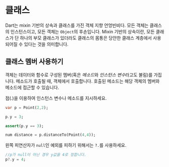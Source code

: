 # 클래스

Dart는 mixin 기반의 상속과 클래스를 가진 객체 지향 언엉빈비다. 모든 객체는 클래스의 인스턴스이고, 모든 객체는 `Object`의 후손입니다. Mixin 기반의 상속이란, 모든 클래스가 단 하나의 부모 클래스가 있더라도 클래스의 몸통은 당얀한 클래스 계층에서 사용되어질 수 있다는 것을 의미합니다.

## 클래스 멤버 사용하기

객체는 데이터와 함수로 구성된 멤버(혹은 *메소드*와 *인스턴스 변수*라고도 불림)를 가집니다. 메소드가 호출될 때, 객체에서 호출합니다. 호출된 메소드는 해당 객체의 멤버와 메소드에 접근할 수 있습니다.

점(.)을 이용하여 인스턴스 변수나 메소드를 지시하세요.

```dart
var p = Point(2,2);

p.y = 3;

assert(p.y == 3);

num distance = p.distanceTo(Point(4,4));
```

왼쪽 피연산자가 `null`인 예외를 피하기 위해서는 `?.`를 사용하세요.

```dart
//p가 null이 아닌 경우 y값을 4로 정합니다.
p?.y = 4;
```

